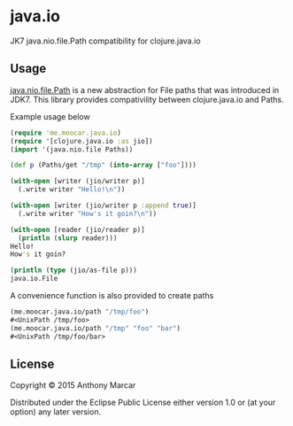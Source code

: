 # java.io

JK7 java.nio.file.Path compatibility for clojure.java.io

## Usage

[java.nio.file.Path](http://docs.oracle.com/javase/7/docs/api/java/nio/file/Path.html) is a new abstraction for File paths that was introduced in JDK7. This library provides compativility between clojure.java.io and Paths.

Example usage below

```clojure
(require 'me.moocar.java.io)
(require '[clojure.java.io :as jio])
(import '(java.nio.file Paths))

(def p (Paths/get "/tmp" (into-array ["foo"])))

(with-open [writer (jio/writer p)]
  (.write writer "Hello!\n"))

(with-open [writer (jio/writer p :append true)]
  (.write writer "How's it goin?\n"))

(with-open [reader (jio/reader p)]
  (println (slurp reader)))
Hello!
How's it goin?

(println (type (jio/as-file p)))
java.io.File
```

A convenience function is also provided to create paths

```clojure
(me.moocar.java.io/path "/tmp/foo")
#<UnixPath /tmp/foo>
(me.moocar.java.io/path "/tmp" "foo" "bar")
#<UnixPath /tmp/foo/bar>
```

## License

Copyright © 2015 Anthony Marcar

Distributed under the Eclipse Public License either version 1.0 or (at
your option) any later version.
